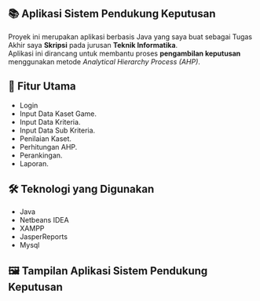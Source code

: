 ## 📚 Aplikasi Sistem Pendukung Keputusan

Proyek ini merupakan aplikasi berbasis Java yang saya buat sebagai Tugas Akhir saya **Skripsi** pada jurusan **Teknik Informatika**.  
Aplikasi ini dirancang untuk membantu proses **pengambilan keputusan** menggunakan metode *Analytical Hierarchy Process (AHP)*.

## 🎯 Fitur Utama
* Login
* Input Data Kaset Game.
* Input Data Kriteria.
* Input Data Sub Kriteria.
* Penilaian Kaset.
* Perhitungan AHP.
* Perankingan.
* Laporan.

## 🛠️ Teknologi yang Digunakan

* Java 
* Netbeans IDEA
* XAMPP
* JasperReports
* Mysql

## 🖼️ Tampilan Aplikasi Sistem Pendukung Keputusan

